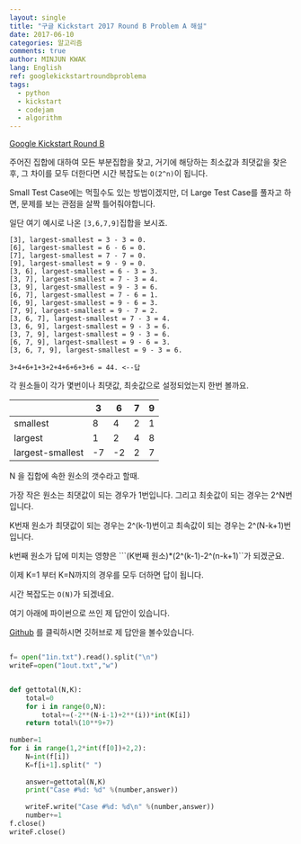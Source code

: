 ```yaml
---
layout: single
title: "구글 Kickstart 2017 Round B Problem A 해설"
date: 2017-06-10
categories: 알고리즘
comments: true
author: MINJUN KWAK
lang: English
ref: googlekickstartroundbproblema
tags:
  - python
  - kickstart
  - codejam
  - algorithm
---
```


[Google Kickstart Round B]({{https://code.google.com/codejam/contest/11304486/dashboard#s=p0}}) 

주어진 집합에 대하여 모든 부분집합을 찾고, 거기에 해당하는 최소값과 최댓값을 찾은 후, 그 차이를 모두 더한다면 시간 복잡도는 ```O(2^n)```이 됩니다.

Small Test Case에는 먹힐수도 있는 방법이겠지만, 더 Large Test Case를 풀자고 하면, 문제를 보는 관점을 살짝 틀어줘야합니다.

일단 여기 예시로 나온 ```[3,6,7,9]```집합을 보시죠.

```
[3], largest-smallest = 3 - 3 = 0.
[6], largest-smallest = 6 - 6 = 0.
[7], largest-smallest = 7 - 7 = 0.
[9], largest-smallest = 9 - 9 = 0.
[3, 6], largest-smallest = 6 - 3 = 3.
[3, 7], largest-smallest = 7 - 3 = 4.
[3, 9], largest-smallest = 9 - 3 = 6.
[6, 7], largest-smallest = 7 - 6 = 1.
[6, 9], largest-smallest = 9 - 6 = 3.
[7, 9], largest-smallest = 9 - 7 = 2.
[3, 6, 7], largest-smallest = 7 - 3 = 4.
[3, 6, 9], largest-smallest = 9 - 3 = 6.
[3, 7, 9], largest-smallest = 9 - 3 = 6.
[6, 7, 9], largest-smallest = 9 - 6 = 3.
[3, 6, 7, 9], largest-smallest = 9 - 3 = 6.

3+4+6+1+3+2+4+6+6+3+6 = 44. <--답
```
각 원소들이 각가 몇번이나 최댓값, 최솟값으로 설정되었는지 한번 볼까요.

|  | 3 | 6 | 7 | 9 |
|-------|-------|--------|---------|---------|
| smallest | 8 | 4 | 2 | 1 |
| largest | 1 | 2 | 4 | 8 |
| largest-smallest| -7 | -2 | 2 | 7 |

N 을 집합에 속한 원소의 갯수라고 할때.

가장 작은 원소는 최댓값이 되는 경우가 1번입니다.
그리고 최솟값이 되는 경우는 2^N번입니다.

K번재 원소가 최댓값이 되는 경우는 2^(k-1)번이고
최속값이 되는 경우는 2^(N-k+1)번입니다.

k번째 원소가 답에 미치는 영향은 ```(K번째 원소)*(2^(k-1)-2^(n-k+1)``가 되겠군요.

이제 K=1 부터 K=N까지의 경우를 모두 더하면 답이 됩니다.

시간 복잡도는 ```O(N)```가 되겠네요.

여기 아래에 파이썬으로 쓰인 제 답안이 있습니다.

[Github]({{https://github.com/Hanuu/google_kickstart_solution/blob/master/KickStart/2017RoundB/1.py}}) 를 클릭하시면 깃허브로 제 답안을 볼수있습니다.
```python

f= open("1in.txt").read().split("\n")
writeF=open("1out.txt","w")


def gettotal(N,K):
    total=0
    for i in range(0,N):
        total+=(-2**(N-i-1)+2**(i))*int(K[i])
    return total%(10**9+7)
    
number=1
for i in range(1,2*int(f[0])+2,2):
    N=int(f[i])
    K=f[i+1].split(" ")
    
    answer=gettotal(N,K)
    print("Case #%d: %d" %(number,answer))
    
    writeF.write("Case #%d: %d\n" %(number,answer))
    number+=1
f.close()
writeF.close()
```